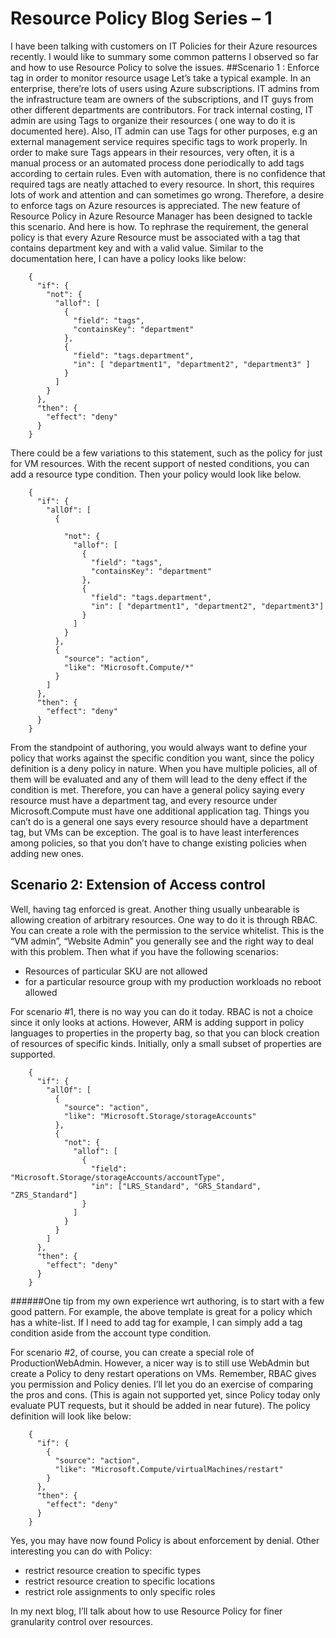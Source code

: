 # Resource Policy Blog Series – 1  

I have been talking with customers on IT Policies for their Azure resources recently. I would like to summary some common patterns I observed so far and how to use Resource Policy to solve the issues. 
##Scenario 1 : Enforce tag in order to monitor resource usage 
Let’s take a typical example. In an enterprise, there’re lots of users using Azure subscriptions. IT admins from the infrastructure team are owners of the subscriptions, and IT guys from other different departments are contributors. 
For track internal costing, IT admin are using Tags to organize their resources ( one way to do it is documented here). Also, IT admin can use Tags for other purposes, e.g an external management service requires specific tags to work properly. In order to make sure Tags appears in their resources, very often, it is a manual process or an automated process done periodically to add tags according to certain rules. Even with automation, there is no confidence that required tags are neatly attached to every resource. In short, this requires lots of work and attention and can sometimes go wrong. Therefore, a desire to enforce tags on Azure resources is appreciated. The new feature of Resource Policy in Azure Resource Manager has been designed to tackle this scenario. And here is how.
To rephrase the requirement, the general policy is that every Azure Resource must be associated with a tag that contains department key and with a valid value. Similar to the documentation here, I can have a policy looks like below:

        {
          "if": {
            "not": {
              "allof": [
                {
                  "field": "tags",
                  "containsKey": "department"
                },
                {
                  "field": "tags.department",
                  "in": [ "department1", "department2", "department3" ]
                }
              ]
            }
          },
          "then": {
            "effect": "deny"
          }
        }

There could be a few variations to this statement, such as the policy for just for VM resources. With the recent support of nested conditions, you can add a resource type condition. Then your policy would look like below. 

        {
          "if": {
            "allOf": [
              {
        
                "not": {
                  "allof": [
                    {
                      "field": "tags",
                      "containsKey": "department"
                    },
                    {
                      "field": "tags.department",
                      "in": [ "department1", "department2", "department3"]
                    }
                  ]
                }
              },
              {
                "source": "action",
                "like": "Microsoft.Compute/*"
              }
            ]
          },
          "then": {
            "effect": "deny"
          }
        }

From the standpoint of authoring, you would always want to define your policy that works against the specific condition you want, since the policy definition is a deny policy in nature. When you have multiple policies, all of them will be evaluated and any of them will lead to the deny effect if the condition is met. Therefore, you can have a general policy saying every resource must have a department tag, and every resource under Microsoft.Compute must have one additional application tag. Things you can’t do is a general one says every resource should have a department tag, but VMs can be exception. The goal is to have least interferences among policies, so that you don’t have to change existing policies when adding new ones.

## Scenario 2: Extension of Access control 
Well, having tag enforced is great. Another thing usually unbearable is allowing creation of arbitrary resources. One way to do it is through RBAC. You can create a role with the permission to the service whitelist. This is the “VM admin”, “Website Admin” you generally see and the right way to deal with this problem. Then what if you have the following scenarios:
-	Resources of particular SKU are not allowed
-	for a particular resource group with my production workloads no reboot allowed

For scenario #1, there is no way you can do it today. RBAC is not a choice since it only looks at actions. However, ARM is adding support in policy languages to properties in the property bag, so that you can block creation of resources of specific kinds. Initially, only a small subset of properties are supported. 


        {
          "if": {
            "allOf": [
              {
                "source": "action",
                "like": "Microsoft.Storage/storageAccounts"
              },
              {
                "not": {
                  "allof": [
                    {
                      "field": "Microsoft.Storage/storageAccounts/accountType",
                      "in": ["LRS_Standard", "GRS_Standard", "ZRS_Standard"]
                    }
                  ]
                }
              }
            ]
          },
          "then": {
            "effect": "deny"
          }
        }
######One tip from my own experience wrt authoring, is to start with a few good pattern. For example, the above template is great for a policy which has a white-list. If I need to add tag for example, I can simply add a tag condition aside from the account type condition.
    
For scenario #2, of course, you can create a special role of ProductionWebAdmin. However, a nicer way is to still use WebAdmin but create a Policy to deny restart operations on VMs. Remember, RBAC gives you permission and Policy denies. I’ll let you do an exercise of comparing the pros and cons. (This is again not supported yet, since Policy today only evaluate PUT requests, but it should be added in near future). The policy definition will look like below:

        {
          "if": {
            {
              "source": "action",
              "like": "Microsoft.Compute/virtualMachines/restart"
            }
          },
          "then": {
            "effect": "deny"
          }
        }

Yes, you may have now found Policy is about enforcement by denial.  Other interesting you can do with Policy:
-	restrict resource creation to specific types
-	restrict resource creation to specific locations
-	restrict role assignments to only specific roles

In my next blog, I’ll talk about how to use Resource Policy for finer granularity control over resources. 
